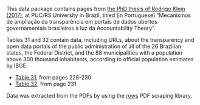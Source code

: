This data package contains pages from
[the PhD thesis of Rodrigo Klein (2017)](http://tede2.pucrs.br/tede2/handle/tede/7724),
at PUC/RS University in Brazil, titled (in Portuguese) “Mecanismos de ampliação
da transparência em portais de dados abertos governamentais brasileiros à luz
da Accountability Theory”.

Tables 31 and 32 contain data, including URLs, about the transparency and open
data portals of the public administration of all of the 26 Brazilian states,
the Federal District, and the 88 municipalities with a population above 300
thousand inhabitants, according to official population estimates by IBGE.

* [Table 31](portais-municipais-rodrigo-klein.pdf), from pages 228-230
* [Table 32](portais-estaduais-rodrigo-klein.pdf), from page 231

Data was extracted from the PDFs by using the
[rows](https://github.com/turicas/rows) PDF scraping library.

